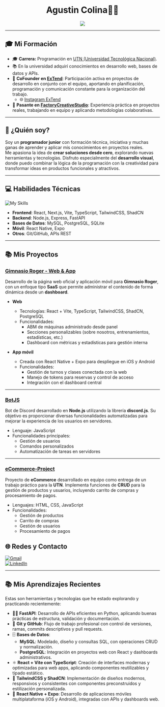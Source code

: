 
<h1 align="center">Agustin Colina👨‍💻</h1>

<p align="center">
  <img src="https://readme-typing-svg.herokuapp.com?font=Fira+Code&size=22&pause=1000&color=00FFAA&center=true&vCenter=true&width=500&lines=Programador+Jr+en+formación;Apasionado+por+la+tecnología;Siempre+aprendiendo"/>
</p>



---

## 🎓 Mi Formación

- 🎓 **Carrera:** Programación en [UTN (Universidad Tecnológica Nacional)](https://www.frvm.utn.edu.ar/).  
- 📚 En la universidad adquirí conocimientos en desarrollo web, bases de datos y APIs.  
- 🚀 **CoFounder en [ExTend](https://extendsystem.com/)**: Participación activa en proyectos de desarrollo en conjunto con el equipo, aportando en planificación, programación y comunicación constante para la organización del trabajo.  
  - 🌐 [Instagram ExTend](https://www.instagram.com/extend.software/)  
- 💼 **Pasante en [FactoryCreativeStudio](https://www.instagram.com/factorycreativestudio/)**: Experiencia práctica en proyectos reales, trabajando en equipo y aplicando metodologías colaborativas.  


---

## 🧠 ¿Quién soy?  

Soy un **programador junior** con formación técnica, iniciativa y muchas ganas de aprender y aplicar mis conocimientos en proyectos reales.  
Me apasiona la idea de **crear soluciones desde cero**, explorando nuevas herramientas y tecnologías. Disfruto especialmente del **desarrollo visual**, donde puedo combinar la lógica de la programación con la creatividad para transformar ideas en productos funcionales y atractivos.  


---

## 💻 Habilidades Técnicas  

![My Skills](https://skillicons.dev/icons?i=python,js,ts,html,css,react,nextjs,nodejs,express,tailwind,postgres,mysql,sqlite,git)  

- **Frontend**: React, Next.js, Vite, TypeScript, TailwindCSS, ShadCN  
- **Backend**: Node.js, Express, FastAPI  
- **Bases de Datos**: MySQL, PostgreSQL, SQLite  
- **Móvil**: React Native, Expo  
- **Otros**: Git/GitHub, APIs REST  
---

## 📚 Mis Proyectos  

### [Gimnasio Roger - Web & App](https://gimnasioroger.com/)  
Desarrollo de la página web oficial y aplicación móvil para **Gimnasio Roger**, con un enfoque tipo **SaaS** que permite administrar el contenido de forma dinámica desde un **dashboard**.  

- **Web**  
  - Tecnologías: React + Vite, TypeScript, TailwindCSS, ShadCN, PostgreSQL  
  - Funcionalidades:  
    - ABM de máquinas administrado desde panel  
    - Secciones personalizables (sobre nosotros, entrenamientos, estadísticas, etc.)  
    - Dashboard con métricas y estadísticas para gestión interna  

- **App móvil**  
  - Creada con React Native + Expo para despliegue en iOS y Android  
  - Funcionalidades:  
    - Gestión de turnos y clases conectada con la web  
    - Manejo de tokens para reservas y control de acceso  
    - Integración con el dashboard central  

---

### [BotJS](https://github.com/AgusC0/BotJS)  
Bot de Discord desarrollado en **Node.js** utilizando la librería **discord.js**. Su objetivo es proporcionar diversas funcionalidades automatizadas para mejorar la experiencia de los usuarios en servidores.  

- Lenguaje: JavaScript  
- Funcionalidades principales:  
  - Gestión de usuarios  
  - Comandos personalizados  
  - Automatización de tareas en servidores  

---

### [eCommerce-Project](https://github.com/AgusC0/eCommerce-Project)  
Proyecto de **eCommerce** desarrollado en equipo como entrega de un trabajo práctico para la **UTN**. Implementa funciones de **CRUD** para la gestión de productos y usuarios, incluyendo carrito de compras y procesamiento de pagos.  

- Lenguajes: HTML, CSS, JavaScript  
- Funcionalidades:  
  - Gestión de productos  
  - Carrito de compras  
  - Gestión de usuarios  
  - Procesamiento de pagos  


## 🌐 Redes y Contacto

<p align="center">
  <div>
    <a href="mailto:colinaagustin92@gmail.com" target="_blank">
      <img alt="Gmail" src="https://img.shields.io/badge/Gmail-%23D44638.svg?style=for-the-badge&logo=gmail&logoColor=white" />
    </a>
  </div>
  <div>
    <a href="https://www.linkedin.com/in/agustincolina/" target="_blank">
      <img alt="LinkedIn" src="https://img.shields.io/badge/LinkedIn-0A66C2.svg?style=for-the-badge&logo=linkedin&logoColor=white" />
    </a>
  </div>
</p>

---

## 📚 Mis Aprendizajes Recientes  

Estas son herramientas y tecnologías que he estado explorando y practicando recientemente:  

- 🧑‍💻 **FastAPI**: Desarrollo de APIs eficientes en Python, aplicando buenas prácticas de estructura, validación y documentación.  
- 🔄 **Git y GitHub**: Flujo de trabajo profesional con control de versiones, ramas, commits descriptivos y pull requests.  
- 🗄️ **Bases de Datos**:  
  - **MySQL**: Modelado, diseño y consultas SQL, con operaciones CRUD y normalización.  
  - **PostgreSQL**: Integración en proyectos web con React y dashboards administrativos.  
- ⚛️ **React + Vite con TypeScript**: Creación de interfaces modernas y optimizadas para web apps, aplicando componentes reutilizables y tipado estático.  
- 🎨 **TailwindCSS y ShadCN**: Implementación de diseños modernos, responsivos y consistentes con componentes preconstruidos y estilización personalizada.  
- 📱 **React Native + Expo**: Desarrollo de aplicaciones móviles multiplataforma (iOS y Android), integradas con APIs y dashboards web.  




